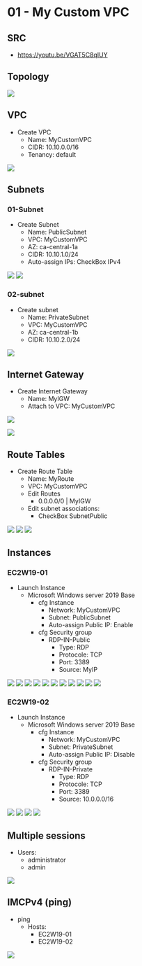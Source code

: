 # 01 - My Custom VPC

## SRC
* https://youtu.be/VGAT5C8qIUY

## Topology
[<img src="https://i.imgur.com/1QuInkj.png">](https://i.imgur.com/1QuInkj.png)

## VPC
* Create VPC
 	* Name: MyCustomVPC
  * CIDR: 10.10.0.0/16
  * Tenancy: default
    
[<img src="https://i.imgur.com/dHyIXR6.png">](https://i.imgur.com/dHyIXR6.png)

## Subnets
### 01-Subnet
* Create Subnet
  * Name: PublicSubnet
  * VPC: MyCustomVPC
  * AZ: ca-central-1a
  * CIDR: 10.10.1.0/24
  * Auto-assign IPs: CheckBox IPv4
  
[<img src="https://i.imgur.com/FFQSnLW.png">](https://i.imgur.com/FFQSnLW.png)
[<img src="https://i.imgur.com/8LabVrt.png">](https://i.imgur.com/8LabVrt.png)

### 02-subnet
* Create subnet
  * Name: PrivateSubnet
  * VPC: MyCustomVPC
  * AZ: ca-central-1b
  * CIDR: 10.10.2.0/24
  
[<img src="https://i.imgur.com/GfNeU1l.png">](https://i.imgur.com/GfNeU1l.png)

## Internet Gateway
* Create Internet Gateway
	* Name: MyIGW
    * Attach to VPC: MyCustomVPC
    
[<img src="https://i.imgur.com/HQ2WWRG.png">](https://i.imgur.com/HQ2WWRG.png)

[<img src="https://i.imgur.com/B7itH7k.png">](https://i.imgur.com/B7itH7k.png)

## Route Tables
* Create Route Table
	* Name: MyRoute
    * VPC: MyCustomVPC
    * Edit Routes
    	* 0.0.0.0/0 | MyIGW
    * Edit subnet associations:
    	* CheckBox SubnetPublic
	
[<img src="https://i.imgur.com/IVFy9vP.png">](https://i.imgur.com/IVFy9vP.png)
[<img src="https://i.imgur.com/nXN9XWO.png">](https://i.imgur.com/nXN9XWO.png)
[<img src="https://i.imgur.com/NCowhgs.png">](https://i.imgur.com/NCowhgs.png)

## Instances
### EC2W19-01
* Launch Instance
	* Microsoft Windows server 2019 Base
    	* cfg Instance
        	* Network: MyCustomVPC
            * Subnet: PublicSubnet
            * Auto-assign Public IP: Enable
    	* cfg Security group
        	* RDP-IN-Public
            	* Type: RDP
                * Protocole: TCP
                * Port: 3389
                * Source: MyIP

[<img src="https://i.imgur.com/E2puyeD.png">](https://i.imgur.com/E2puyeD.png)
[<img src="https://i.imgur.com/qDrFvQ7.png">](https://i.imgur.com/qDrFvQ7.png)
[<img src="https://i.imgur.com/TwOX0Jp.png">](https://i.imgur.com/TwOX0Jp.png)
[<img src="https://i.imgur.com/n74PP2J.png">](https://i.imgur.com/n74PP2J.png)
[<img src="https://i.imgur.com/nppViUb.png">](https://i.imgur.com/nppViUb.png)
[<img src="https://i.imgur.com/swVUpB9.png">](https://i.imgur.com/swVUpB9.png)
[<img src="https://i.imgur.com/wKBbRBF.png">](https://i.imgur.com/wKBbRBF.png)
[<img src="https://i.imgur.com/94bsCNl.png">](https://i.imgur.com/94bsCNl.png)
[<img src="https://i.imgur.com/37XGH9l.png">](https://i.imgur.com/37XGH9l.png)
[<img src="https://i.imgur.com/Kadmk5T.png">](https://i.imgur.com/Kadmk5T.png)
[<img src="https://i.imgur.com/Os4OjUL.png">](https://i.imgur.com/Os4OjUL.png)

### EC2W19-02
* Launch Instance
	* Microsoft Windows server 2019 Base
    	* cfg Instance
        	* Network: MyCustomVPC
            * Subnet: PrivateSubnet
            * Auto-assign Public IP: Disable
    	* cfg Security group
        	* RDP-IN-Private
            	* Type: RDP
                * Protocole: TCP
                * Port: 3389
                * Source: 10.0.0.0/16
            
[<img src="https://i.imgur.com/QG8iTy7.png">](https://i.imgur.com/QG8iTy7.png)
[<img src="https://i.imgur.com/qBJYNja.png">](https://i.imgur.com/qBJYNja.png)
[<img src="https://i.imgur.com/2PWF3ZB.png">](https://i.imgur.com/2PWF3ZB.png)
[<img src="https://i.imgur.com/CusSS2T.png">](https://i.imgur.com/CusSS2T.png)

## Multiple sessions
* Users: 
	* administrator
	* admin
	
[<img src="https://i.imgur.com/DXBnpyW.png">](https://i.imgur.com/DXBnpyW.png)	

## IMCPv4 (ping)
* ping 
	* Hosts:
		* EC2W19-01
		* EC2W19-02

[<img src="https://pix.toile-libre.org/upload/original/1598899488.png">](https://pix.toile-libre.org/upload/original/1598899488.png)
